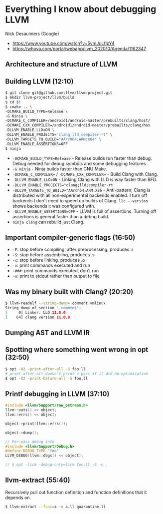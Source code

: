 # Everything I know about debugging LLVM

Nick Desaulniers (Google)

- https://www.youtube.com/watch?v=5vmJuLfIpY4
- https://whova.com/portal/webapp/llvm_202010/Agenda/1162347

## Architecture and structure of LLVM

## Building LLVM (12:10)

```bash
$ git clone git@github.com:llvm/llvm-project.git
$ mkdir llvm-project/llvm/build
$ cd $!
$ cmake .. \
-DCMAKE_BUILD_TYPE=Release \
-G Ninja \
-DCMAKE_C_COMPILER=/android1/android-master/prebuilts/clang/host/
-DCMAKE_CXX_COMPILER=/android1/android-master/prebuilts/clang/hos
-DLLVM_ENABLE_LLD=ON \
-DLLVM_ENABLE_PROJECTS="clang;lld;compiler-rt" \
-DLLVM_TARGETS_TO_BUILD="AArch64;ARM;X64" \
-DLLVM_ENABLE_ASSERTIONS=OFF
$ ninja
```

- `-DCMAKE_BUILD_TYPE=Release` - Release builds run faster than debug. Debug needed for debug symbols and some debugging features.
- `-G Ninja` - Ninja builds faster than GNU Make.
- `-DCMAKE_C_COMPILER=` / `-DCMAKE_CXX_COMPILER=` - Build Clang with Clang.
- `-DLLVM_ENABLE_LLD=ON` - Linking Clang with LLD is way faster than BFD.
- `-DLLVM_ENABLE_PROJECTS="clang;lld;compiler-rt`
- `-DLLVM_TARGETS_TO_BUILD="AArch64;ARM;X86` - Anti-pattern; Clang is distributed with all non-experimental backends enabled. I turn off backends I don't need to speed up builds of Clang. `llc --version` shows backends it was configured with.
- `-DLLVM_ENABLE_ASSERTIONS=OFF` - LLVM is full of assertions. Turning off assertions is general faster than a debug build.
- `ninja clang` can rebuild just Clang.

## Important compiler-generic flags (16:50)

- `-E`: stop before compiling, after preprocessing, produces .i
- `-S`: stop before assembling, produces .s
- `-c`: stop before linking, produces .o
- `-v`: print commands executed and run
- `-###`: print commands executed, don't run
- `-o`: print to stdout rather than output to file

## Was my binary built with Clang? (20:20)

```sh
$ llvm-readelf --string-dump=.comment vmlinux
String dump of section '.comment':
[     0] Linker: LLD 11.0.0
[    64] clang version 11.0.0
```

## Dumping AST and LLVM IR

## Spotting where something went wrong in opt (32:50)

```sh
$ opt -O2 -print-after-all -S foo.ll
# print-after-all doesn't print a pass if it did no optimization
$ opt -O2 -print-before-all -S foo.ll
```

## Printf debugging in LLVM (37:10)

```cpp
#include <llvm/Support/raw_ostream.h>
llvm::outs() << object;
llvm::errs() << object;

object->print(llvm::errs());

object->dump();

// Per-pass debug info
#include <llvm/Support/Debug.h>
#define DEBUG_TYPE "foo"
LLVM_DEBUG(llvm::dbgs() << object);

// $ opt -licm -debug-only=licm foo.ll -S -o .
```

## llvm-extract (55:40)

Recursively pull out function definition and function definitions that it depends on.

```sh
$ llvm-extract --func=a -o a.ll quarantine.ll
```
